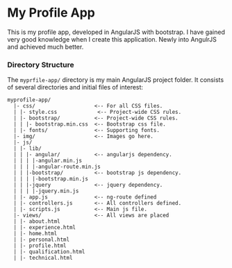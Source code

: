 My Profile App
=============

This is my profile app, developed in AngularJS with bootstrap. I have gained very good knowledge when I create this application. Newly into AngulrJS and achieved much better.

### Directory Structure
The `myprfile-app/` directory is my main AngularJS project folder. It consists
of several directories and initial files of interest:

    myprofile-app/
      |- css/                   <-- For all CSS files.
      | |- style.css             <-- Project-wide CSS rules.
      | |- bootstrap/           <-- Project-wide CSS rules.
      | | |- bootstrap.min.css  <-- Bootstrap css file.
      | |- fonts/               <-- Supporting fonts.
      |- img/                   <-- Images go here.
      |- js/
      | |- lib/
      | | |- angular/           <-- angularjs dependency.
      | | | |-angular.min.js
      | | | |-angular-route.min.js
      | | |-bootstrap/          <-- bootstrap js dependency.
      | | | |-bootstrap.min.js
      | | |-jquery              <-- jquery dependency.
      | | | |-jquery.min.js
      | |- app.js               <-- ng-route defined
      | |- controllers.js       <-- All controllers defined.
      | |- scripts.js           <-- Main js file.
      |- views/                 <-- All views are placed
      | |- about.html           
      | |- experience.html      
      | |- home.html            
      | |- personal.html        
      | |- profile.html         
      | |- qualification.html   
      | |- technical.html       
